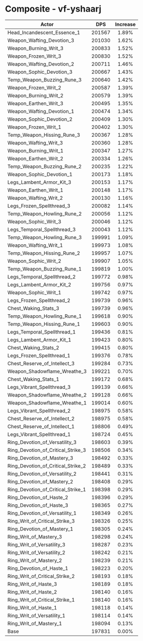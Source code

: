 # Composite - vf-yshaarj
| Actor | DPS | Increase |
|---|:---:|:---:|
|Head_Incandescent_Essence_1|201567|1.89%|
|Weapon_Wafting_Devotion_3|201030|1.62%|
|Weapon_Burning_Writ_3|200833|1.52%|
|Weapon_Frozen_Writ_3|200830|1.52%|
|Weapon_Wafting_Devotion_2|200711|1.46%|
|Weapon_Sophic_Devotion_3|200667|1.43%|
|Temp_Weapon_Buzzing_Rune_3|200640|1.42%|
|Weapon_Frozen_Writ_2|200587|1.39%|
|Weapon_Burning_Writ_2|200579|1.39%|
|Weapon_Earthen_Writ_3|200495|1.35%|
|Weapon_Wafting_Devotion_1|200474|1.34%|
|Weapon_Sophic_Devotion_2|200409|1.30%|
|Weapon_Frozen_Writ_1|200402|1.30%|
|Temp_Weapon_Hissing_Rune_3|200367|1.28%|
|Weapon_Wafting_Writ_3|200360|1.28%|
|Weapon_Burning_Writ_1|200347|1.27%|
|Weapon_Earthen_Writ_2|200334|1.26%|
|Temp_Weapon_Buzzing_Rune_2|200235|1.22%|
|Weapon_Sophic_Devotion_1|200173|1.18%|
|Legs_Lambent_Armor_Kit_3|200153|1.17%|
|Weapon_Earthen_Writ_1|200148|1.17%|
|Weapon_Wafting_Writ_2|200130|1.16%|
|Legs_Frozen_Spellthread_3|200082|1.14%|
|Temp_Weapon_Howling_Rune_2|200056|1.12%|
|Weapon_Sophic_Writ_3|200046|1.12%|
|Legs_Temporal_Spellthread_3|200043|1.12%|
|Temp_Weapon_Howling_Rune_3|199991|1.09%|
|Weapon_Wafting_Writ_1|199973|1.08%|
|Temp_Weapon_Hissing_Rune_2|199957|1.07%|
|Weapon_Sophic_Writ_2|199907|1.05%|
|Temp_Weapon_Buzzing_Rune_1|199819|1.00%|
|Legs_Temporal_Spellthread_2|199772|0.98%|
|Legs_Lambent_Armor_Kit_2|199756|0.97%|
|Weapon_Sophic_Writ_1|199742|0.97%|
|Legs_Frozen_Spellthread_2|199739|0.96%|
|Chest_Waking_Stats_3|199739|0.96%|
|Temp_Weapon_Howling_Rune_1|199618|0.90%|
|Temp_Weapon_Hissing_Rune_1|199603|0.90%|
|Legs_Temporal_Spellthread_1|199436|0.81%|
|Legs_Lambent_Armor_Kit_1|199423|0.80%|
|Chest_Waking_Stats_2|199415|0.80%|
|Legs_Frozen_Spellthread_1|199376|0.78%|
|Chest_Reserve_of_Intellect_3|199284|0.73%|
|Weapon_Shadowflame_Wreathe_3|199221|0.70%|
|Chest_Waking_Stats_1|199172|0.68%|
|Legs_Vibrant_Spellthread_3|199139|0.66%|
|Weapon_Shadowflame_Wreathe_2|199128|0.66%|
|Weapon_Shadowflame_Wreathe_1|199014|0.60%|
|Legs_Vibrant_Spellthread_2|198975|0.58%|
|Chest_Reserve_of_Intellect_2|198975|0.58%|
|Chest_Reserve_of_Intellect_1|198806|0.49%|
|Legs_Vibrant_Spellthread_1|198724|0.45%|
|Ring_Devotion_of_Versatility_3|198603|0.39%|
|Ring_Devotion_of_Critical_Strike_3|198506|0.34%|
|Ring_Devotion_of_Mastery_3|198492|0.33%|
|Ring_Devotion_of_Critical_Strike_2|198489|0.33%|
|Ring_Devotion_of_Versatility_2|198441|0.31%|
|Ring_Devotion_of_Mastery_2|198408|0.29%|
|Ring_Devotion_of_Critical_Strike_1|198398|0.29%|
|Ring_Devotion_of_Haste_2|198396|0.29%|
|Ring_Devotion_of_Haste_3|198365|0.27%|
|Ring_Devotion_of_Versatility_1|198349|0.26%|
|Ring_Writ_of_Critical_Strike_3|198326|0.25%|
|Ring_Devotion_of_Mastery_1|198305|0.24%|
|Ring_Writ_of_Mastery_3|198298|0.24%|
|Ring_Writ_of_Versatility_3|198287|0.23%|
|Ring_Writ_of_Versatility_2|198242|0.21%|
|Ring_Writ_of_Mastery_2|198239|0.21%|
|Ring_Devotion_of_Haste_1|198223|0.20%|
|Ring_Writ_of_Critical_Strike_2|198193|0.18%|
|Ring_Writ_of_Haste_3|198189|0.18%|
|Ring_Writ_of_Haste_2|198140|0.16%|
|Ring_Writ_of_Critical_Strike_1|198140|0.16%|
|Ring_Writ_of_Haste_1|198118|0.14%|
|Ring_Writ_of_Versatility_1|198114|0.14%|
|Ring_Writ_of_Mastery_1|198094|0.13%|
|Base|197831|0.00%|
